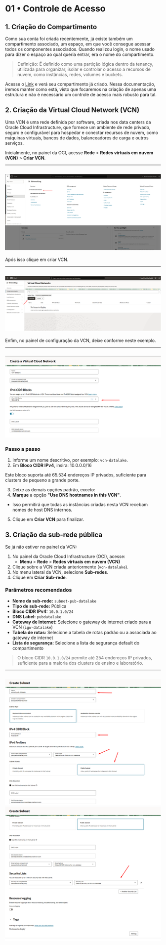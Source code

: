 # 01 • Controle de Acesso

## 1. Criação do Compartimento
Como sua conta foi criada recentemente, já existe também um compartimento associado, um espaço, em que você consegue acessar todos os componentes associados. Quando realizou login, o nome usado para dizer o espaço ao qual queria entrar, era o nome do compartimento.

> Definição: É definido como uma partição lógica dentro da tenancy, utilizada para organizar, isolar e controlar o acesso a recursos de nuvem, como instâncias, redes, volumes e buckets.

Acesse o [Link](https://cloud.oracle.com/identity/compartments) e verá seu compartimento já criado. Nessa documentação, iremos manter como está, visto que focaremos na criação de apenas uma estrutura e não é necessário um controle de acesso mais robusto para tal.

## 2. Criação da Virtual Cloud Network (VCN)

Uma VCN é uma rede definida por software, criada nos data centers da Oracle Cloud Infrastructure, que fornece um ambiente de rede privado, seguro e configurável para hospedar e conectar recursos de nuvem, como máquinas virtuais, bancos de dados, balanceadores de carga e outros serviços.

Inicialmente, no painel da OCI, acesse **Rede** > **Redes virtuais em nuvem (VCN)** > **Criar VCN**.

---
![Painel inicial](../../assets/images/image1.png)
---

Após isso clique em criar VCN.

---
![Virtual Cloud Network](../../assets/images/image2.png)
---

Enfim, no painel de configuração da VCN, deixe conforme neste exemplo.

---
![Configuração de VCN](../../assets/images/image3.png)
---

### Passo a passo

1. Informe um nome descritivo, por exemplo: `vcn-datalake`.
2. Em **Bloco CIDR IPv4**, insira:
10.0.0.0/16

Este bloco suporta até 65.534 endereços IP privados, suficiente para clusters de pequeno a grande porte.

3. Deixe as demais opções padrão, exceto:
4. **Marque** a opção **"Use DNS hostnames in this VCN"**.
- Isso permitirá que todas as instâncias criadas nesta VCN recebam nomes de host DNS internos.
5. Clique em **Criar VCN** para finalizar.

## 3. Criação da sub-rede pública
Se já não estiver no painel da VCN:

1. No painel da Oracle Cloud Infrastructure (OCI), acesse:
   - **Menu** > **Rede** > **Redes virtuais em nuvem (VCN)**
2. Clique sobre a VCN criada anteriormente (`vcn-datalake`).
3. No menu lateral da VCN, selecione **Sub-redes**.
4. Clique em **Criar Sub-rede**.

### Parâmetros recomendados

- **Nome da sub-rede:** `subnet-pub-datalake`
- **Tipo de sub-rede:** Pública
- **Bloco CIDR IPv4:** `10.0.1.0/24`
- **DNS Label:** `pubdatalake`
- **Gateway de Internet:** Selecione o gateway de internet criado para a VCN (`igw-datalake`)
- **Tabela de rotas:** Selecione a tabela de rotas padrão ou a associada ao gateway de internet
- **Lista de segurança:** Selecione a lista de segurança default do compartimento

> O bloco CIDR `10.0.1.0/24` permite até 254 endereços IP privados, suficiente para a maioria dos clusters de ensino e laboratório.

---
![Configuração da sub-rede pública 1](../../assets/images/image4.png)
![Configuração da sub-rede pública 2](../../assets/images/image5.png)
---




